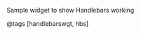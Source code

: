 Sample widget to show Handlebars working

@tags [handlebarswgt, hbs]

<!--START_WIGITOR_ADDITIONS-->
<!--END_WIGITOR_ADDITIONS-->